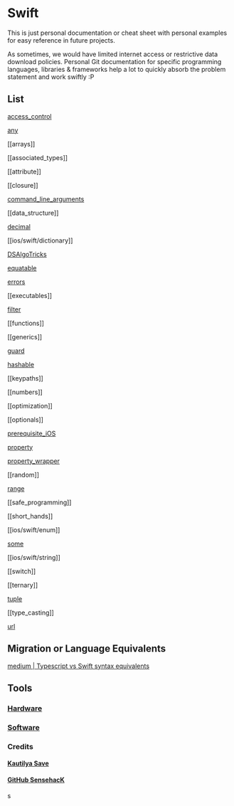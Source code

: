 # Swift

This is just personal documentation or cheat sheet with personal examples for easy reference in future projects.

As sometimes, we would have limited internet access or restrictive data download policies. Personal Git documentation for specific programming languages, libraries & frameworks help a lot to quickly absorb the problem statement and work swiftly :P

## List

[access_control](/ios/swift/access_control.md)

[any](/ios/swift/any.md)

[[arrays]]

[[associated_types]]

[[attribute]]

[[closure]]

[command_line_arguments](/ios/swift/command_line_arguments.md)

[[data_structure]]

[decimal](/ios/swift/decimal.md)

[[ios/swift/dictionary]]

[DSAlgoTricks](/ios/swift/DSAlgoTricks.md)

[equatable](/ios/swift/equatable.md)

[errors](/ios/swift/errors.md)

[[executables]]

[filter](/ios/swift/filter.md)

[[functions]]

[[generics]]

[guard](guard.md)

[hashable](/ios/swift/hashable.md)

[[keypaths]]

[[numbers]]

[[optimization]]

[[optionals]]

[prerequisite_iOS](/ios/swift/prerequisite_iOS.md)

[property](/ios/swift/property.md)

[property_wrapper](/ios/swift/property_wrapper.md)

[[random]]

[range](/ios/swift/range.md)

[[safe_programming]]

[[short_hands]]

[[ios/swift/enum]]

[some](/ios/swift/some.md)

[[ios/swift/string]]

[[switch]]

[[ternary]]

[tuple](ios/swift/tuple.md)

[[type_casting]]

[url](/ios/swift/url.md)

## Migration or Language Equivalents

[medium | Typescript vs Swift syntax equivalents](https://medium.com/@yankuan/syntax-comparison-typescript-vs-swift-7c94dfb2f7da)

## Tools

### [Hardware](hardware/README_hardware.md)

### [Software](tools/apps.md)

### Credits

#### [Kautilya Save](https://sensehack.github.io/)

#### [GitHub SensehacK](https://github.com/SensehacK)
s